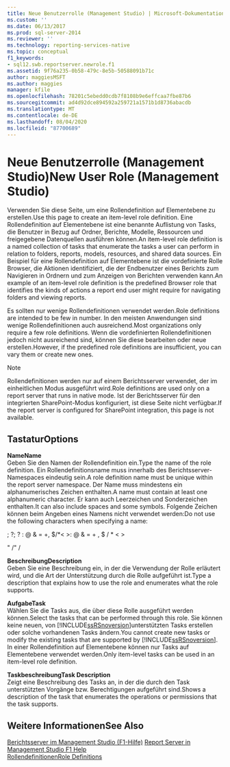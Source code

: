 ```yaml
---
title: Neue Benutzerrolle (Management Studio) | Microsoft-Dokumentation
ms.custom: ''
ms.date: 06/13/2017
ms.prod: sql-server-2014
ms.reviewer: ''
ms.technology: reporting-services-native
ms.topic: conceptual
f1_keywords:
- sql12.swb.reportserver.newrole.f1
ms.assetid: 9f76a235-0b58-479c-8e5b-50588091b71c
author: maggiesMSFT
ms.author: maggies
manager: kfile
ms.openlocfilehash: 78201c5ebedd0cdb7f8108b9e6effcaa7fbe87b6
ms.sourcegitcommit: ad4d92dce894592a259721a1571b1d8736abacdb
ms.translationtype: MT
ms.contentlocale: de-DE
ms.lasthandoff: 08/04/2020
ms.locfileid: "87700689"
---
```

# <a name="new-user-role-management-studio"></a><span data-ttu-id="79034-102">Neue Benutzerrolle (Management Studio)</span><span class="sxs-lookup"><span data-stu-id="79034-102">New User Role (Management Studio)</span></span>
  <span data-ttu-id="79034-103">Verwenden Sie diese Seite, um eine Rollendefinition auf Elementebene zu erstellen.</span><span class="sxs-lookup"><span data-stu-id="79034-103">Use this page to create an item-level role definition.</span></span> <span data-ttu-id="79034-104">Eine Rollendefinition auf Elementebene ist eine benannte Auflistung von Tasks, die Benutzer in Bezug auf Ordner, Berichte, Modelle, Ressourcen und freigegebene Datenquellen ausführen können.</span><span class="sxs-lookup"><span data-stu-id="79034-104">An item-level role definition is a named collection of tasks that enumerate the tasks a user can perform in relation to folders, reports, models, resources, and shared data sources.</span></span> <span data-ttu-id="79034-105">Ein Beispiel für eine Rollendefinition auf Elementebene ist die vordefinierte Rolle Browser, die Aktionen identifiziert, die der Endbenutzer eines Berichts zum Navigieren in Ordnern und zum Anzeigen von Berichten verwenden kann.</span><span class="sxs-lookup"><span data-stu-id="79034-105">An example of an item-level role definition is the predefined Browser role that identifies the kinds of actions a report end user might require for navigating folders and viewing reports.</span></span>  
  
 <span data-ttu-id="79034-106">Es sollten nur wenige Rollendefinitionen verwendet werden.</span><span class="sxs-lookup"><span data-stu-id="79034-106">Role definitions are intended to be few in number.</span></span> <span data-ttu-id="79034-107">In den meisten Anwendungen sind wenige Rollendefinitionen auch ausreichend.</span><span class="sxs-lookup"><span data-stu-id="79034-107">Most organizations only require a few role definitions.</span></span> <span data-ttu-id="79034-108">Wenn die vordefinierten Rollendefinitionen jedoch nicht ausreichend sind, können Sie diese bearbeiten oder neue erstellen.</span><span class="sxs-lookup"><span data-stu-id="79034-108">However, if the predefined role definitions are insufficient, you can vary them or create new ones.</span></span>  
  
> [!NOTE]  
>  <span data-ttu-id="79034-109">Rollendefinitionen werden nur auf einem Berichtsserver verwendet, der im einheitlichen Modus ausgeführt wird.</span><span class="sxs-lookup"><span data-stu-id="79034-109">Role definitions are used only on a report server that runs in native mode.</span></span> <span data-ttu-id="79034-110">Ist der Berichtsserver für den integrierten SharePoint-Modus konfiguriert, ist diese Seite nicht verfügbar.</span><span class="sxs-lookup"><span data-stu-id="79034-110">If the report server is configured for SharePoint integration, this page is not available.</span></span>  
  
## <a name="options"></a><span data-ttu-id="79034-111">Tastatur</span><span class="sxs-lookup"><span data-stu-id="79034-111">Options</span></span>  
 <span data-ttu-id="79034-112">**Name**</span><span class="sxs-lookup"><span data-stu-id="79034-112">**Name**</span></span>  
 <span data-ttu-id="79034-113">Geben Sie den Namen der Rollendefinition ein.</span><span class="sxs-lookup"><span data-stu-id="79034-113">Type the name of the role definition.</span></span> <span data-ttu-id="79034-114">Ein Rollendefinitionsname muss innerhalb des Berichtsserver-Namespaces eindeutig sein.</span><span class="sxs-lookup"><span data-stu-id="79034-114">A role definition name must be unique within the report server namespace.</span></span> <span data-ttu-id="79034-115">Der Name muss mindestens ein alphanumerisches Zeichen enthalten.</span><span class="sxs-lookup"><span data-stu-id="79034-115">A name must contain at least one alphanumeric character.</span></span> <span data-ttu-id="79034-116">Er kann auch Leerzeichen und Sonderzeichen enthalten.</span><span class="sxs-lookup"><span data-stu-id="79034-116">It can also include spaces and some symbols.</span></span> <span data-ttu-id="79034-117">Folgende Zeichen können beim Angeben eines Namens nicht verwendet werden:</span><span class="sxs-lookup"><span data-stu-id="79034-117">Do not use the following characters when specifying a name:</span></span>  
  
 <span data-ttu-id="79034-118">; ?</span><span class="sxs-lookup"><span data-stu-id="79034-118">; ?</span></span> <span data-ttu-id="79034-119">: \@ & = +, $/\*\< ></span><span class="sxs-lookup"><span data-stu-id="79034-119">: \@ & = + , $ / \* \< ></span></span>  
  
 <span data-ttu-id="79034-120">" /</span><span class="sxs-lookup"><span data-stu-id="79034-120">" /</span></span>  
  
 <span data-ttu-id="79034-121">**Beschreibung**</span><span class="sxs-lookup"><span data-stu-id="79034-121">**Description**</span></span>  
 <span data-ttu-id="79034-122">Geben Sie eine Beschreibung ein, in der die Verwendung der Rolle erläutert wird, und die Art der Unterstützung durch die Rolle aufgeführt ist.</span><span class="sxs-lookup"><span data-stu-id="79034-122">Type a description that explains how to use the role and enumerates what the role supports.</span></span>  
  
 <span data-ttu-id="79034-123">**Aufgabe**</span><span class="sxs-lookup"><span data-stu-id="79034-123">**Task**</span></span>  
 <span data-ttu-id="79034-124">Wählen Sie die Tasks aus, die über diese Rolle ausgeführt werden können.</span><span class="sxs-lookup"><span data-stu-id="79034-124">Select the tasks that can be performed through this role.</span></span> <span data-ttu-id="79034-125">Sie können keine neuen, von [!INCLUDE[ssRSnoversion](../../includes/ssrsnoversion-md.md)]unterstützten Tasks erstellen oder solche vorhandenen Tasks ändern.</span><span class="sxs-lookup"><span data-stu-id="79034-125">You cannot create new tasks or modify the existing tasks that are supported by [!INCLUDE[ssRSnoversion](../../includes/ssrsnoversion-md.md)].</span></span> <span data-ttu-id="79034-126">In einer Rollendefinition auf Elementebene können nur Tasks auf Elementebene verwendet werden.</span><span class="sxs-lookup"><span data-stu-id="79034-126">Only item-level tasks can be used in an item-level role definition.</span></span>  
  
 <span data-ttu-id="79034-127">**Taskbeschreibung**</span><span class="sxs-lookup"><span data-stu-id="79034-127">**Task Description**</span></span>  
 <span data-ttu-id="79034-128">Zeigt eine Beschreibung des Tasks an, in der die durch den Task unterstützten Vorgänge bzw. Berechtigungen aufgeführt sind.</span><span class="sxs-lookup"><span data-stu-id="79034-128">Shows a description of the task that enumerates the operations or permissions that the task supports.</span></span>  
  
## <a name="see-also"></a><span data-ttu-id="79034-129">Weitere Informationen</span><span class="sxs-lookup"><span data-stu-id="79034-129">See Also</span></span>  
 <span data-ttu-id="79034-130">[Berichtsserver im Management Studio (F1-Hilfe)](report-server-in-management-studio-f1-help.md) </span><span class="sxs-lookup"><span data-stu-id="79034-130">[Report Server in Management Studio F1 Help](report-server-in-management-studio-f1-help.md) </span></span>  
 [<span data-ttu-id="79034-131">Rollendefinitionen</span><span class="sxs-lookup"><span data-stu-id="79034-131">Role Definitions</span></span>](../security/role-definitions.md)  
  
  
